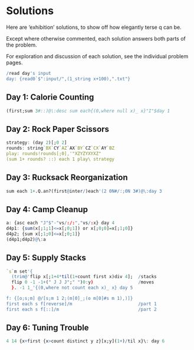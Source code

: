 # Solutions

Here are ‘exhibition’ solutions, to show off how elegantly terse q can be. 

Except where otherwise commented, each solution answers both parts of the problem. 

For exploration and discussion of each solution, see the individual problem pages.

```q
/read day's input
day: {read0`$":input/",(1_string x+100),".txt"}
```


## Day 1: Calorie Counting

```q
(first;sum 3#::)@\:desc sum each{(0,where null x)_ x}"I"$day 1
```

## Day 2: Rock Paper Scissors

```q
strategy: (day 2)[;0 2]
rounds: string`BX`CY`AZ`AX`BY`CZ`CX`AY`BZ
play: rounds!rounds[;0],'"XZYZYXYXZ"
(sum 1+ rounds? ::) each 1 play\ strategy
```

## Day 3: Rucksack Reorganization

```q
sum each 1+.Q.an?(first@inter/)each'(2 0N#/:;0N 3#)@\:day 3
```

## Day 4: Camp Cleanup 

```q
a: {asc each "J"$"-"vs/:/:","vs/:x} day 4
d4p1: {sum(x[;1;1]<=x[;0;1]) or x[;0;0]=x[;1;0]}
d4p2; {sum x[;1;0]<=x[;0;1]}
(d4p1;d4p2)@\:a
```

## Day 5: Supply Stacks 

```q
`s`m set'{
  (trim@'flip x[;1+4*til(1+count first x)div 4];  /stacks
  flip 0 -1 -1+(" J J J";" ")0:y)                 /moves
  }. -1 1_'{(0,where not count each x)_ x} day 5

f: {[o;s;m] @/[s;m 1 2;(m[0]_;(o m[0]#s m 1),)]}
first each s f[reverse]/m                         /part 1
first each s f[::]/m                              /part 2
```

## Day 6: Tuning Trouble

```q
4 14 {x+first {x>count distinct y z}[x;y](1+)/til x}\: day 6
```


